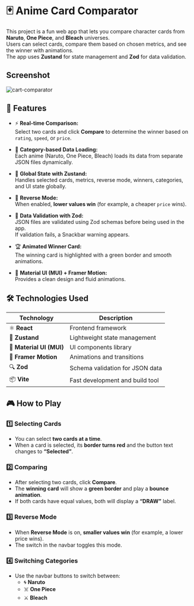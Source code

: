 # 🃏 Anime Card Comparator

This project is a fun web app that lets you compare character cards from **Naruto**, **One Piece**, and **Bleach** universes.  
Users can select cards, compare them based on chosen metrics, and see the winner with animations.  
The app uses **Zustand** for state management and **Zod** for data validation.

## Screenshot


![cart-comparator](https://github.com/user-attachments/assets/420a14dd-324d-47df-8964-4fa7fa26241b)




## 🚀 Features

- ⚡ **Real-time Comparison:**  
  Select two cards and click **Compare** to determine the winner based on `rating`, `speed`, or `price`.

- 💾 **Category-based Data Loading:**  
  Each anime (Naruto, One Piece, Bleach) loads its data from separate JSON files dynamically.

- 🧩 **Global State with Zustand:**  
  Handles selected cards, metrics, reverse mode, winners, categories, and UI state globally.

- 🔄 **Reverse Mode:**  
  When enabled, **lower values win** (for example, a cheaper `price` wins).

- 🧠 **Data Validation with Zod:**  
  JSON files are validated using Zod schemas before being used in the app.  
  If validation fails, a Snackbar warning appears.

- 🏆 **Animated Winner Card:**  
  The winning card is highlighted with a green border and smooth animations.

- 🎨 **Material UI (MUI) + Framer Motion:**  
  Provides a clean design and fluid animations.

## 🛠️ Technologies Used

| Technology | Description |
|-------------|-------------|
| ⚛️ **React** | Frontend framework |
| 🧱 **Zustand** | Lightweight state management |
| 🎨 **Material UI (MUI)** | UI components library |
| 💫 **Framer Motion** | Animations and transitions |
| 🔍 **Zod** | Schema validation for JSON data |
| 📦 **Vite** | Fast development and build tool |


## 🎮 How to Play

### 1️⃣ Selecting Cards
- You can select **two cards at a time**.  
- When a card is selected, its **border turns red** and the button text changes to **“Selected”**.

### 2️⃣ Comparing
- After selecting two cards, click **Compare**.  
- The **winning card** will show a **green border** and play a **bounce animation**.  
- If both cards have equal values, both will display a **“DRAW”** label.

### 3️⃣ Reverse Mode
- When **Reverse Mode** is on, **smaller values win** (for example, a lower price wins).  
- The switch in the navbar toggles this mode.

### 4️⃣ Switching Categories
- Use the navbar buttons to switch between:
  - 🌀 **Naruto**
  - ☠️ **One Piece**
  - ⚔️ **Bleach**

